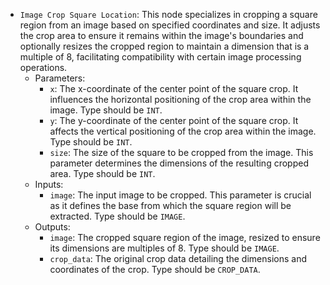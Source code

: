 - `Image Crop Square Location`: This node specializes in cropping a square region from an image based on specified coordinates and size. It adjusts the crop area to ensure it remains within the image's boundaries and optionally resizes the cropped region to maintain a dimension that is a multiple of 8, facilitating compatibility with certain image processing operations.
    - Parameters:
        - `x`: The x-coordinate of the center point of the square crop. It influences the horizontal positioning of the crop area within the image. Type should be `INT`.
        - `y`: The y-coordinate of the center point of the square crop. It affects the vertical positioning of the crop area within the image. Type should be `INT`.
        - `size`: The size of the square to be cropped from the image. This parameter determines the dimensions of the resulting cropped area. Type should be `INT`.
    - Inputs:
        - `image`: The input image to be cropped. This parameter is crucial as it defines the base from which the square region will be extracted. Type should be `IMAGE`.
    - Outputs:
        - `image`: The cropped square region of the image, resized to ensure its dimensions are multiples of 8. Type should be `IMAGE`.
        - `crop_data`: The original crop data detailing the dimensions and coordinates of the crop. Type should be `CROP_DATA`.
